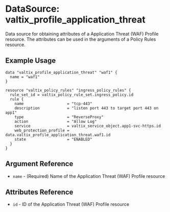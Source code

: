 # DataSource: valtix_profile_application_threat
Data source for obtaining attributes of a Application Threat (WAF) Profile resource.  The attributes can be used in the arguments of a Policy Rules resource.

## Example Usage
```hcl
data "valtix_profile_application_threat" "waf1" {
  name = "waf1"
}

resource "valtix_policy_rules" "ingress_policy_rules" {
  rule_set_id = valtix_policy_rule_set.ingress_policy.id
  rule {
    name                   = "tcp-443"
    description            = "listen port 443 to target port 443 on app1"
    type                   = "ReverseProxy"
    action                 = "Allow Log"
    service                = valtix_service_object.app1-svc-https.id
    web_protection_profile = data.valtix_profile_application_threat.waf1.id
    state                  = "ENABLED"
  }
}
```

## Argument Reference
* `name` - (Required) Name of the Application Threat (WAF) Profile resource

## Attributes Reference
* `id` - ID of the Application Threat (WAF) Profile resource